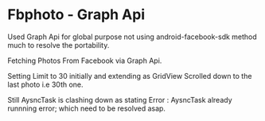 Fbphoto - Graph Api
=======

Used Graph Api for global purpose not using android-facebook-sdk method much to resolve the portability.

Fetching Photos From Facebook via Graph Api.

Setting Limit to 30 initially and extending as GridView Scrolled down to the last photo i.e 30th one.

Still AysncTask is clashing down as stating Error : AysncTask already runnning error; which need to be resolved asap.

